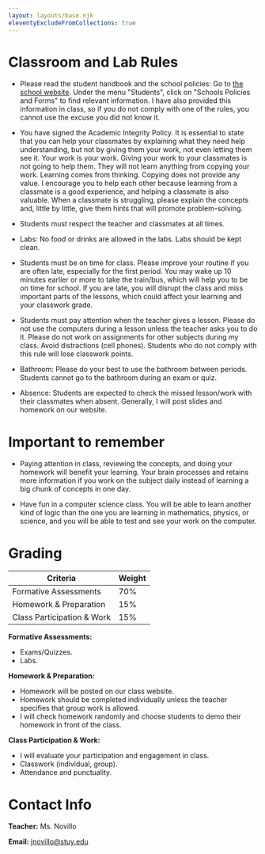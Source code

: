 ```yaml
---
layout: layouts/base.njk
eleventyExcludeFromCollections: true
---
```

# Classroom and Lab Rules
- Please read the student handbook and the school policies: Go to [the school website](https://www.stuy.edu/). Under the menu "Students", click on "Schools Policies and Forms" to find relevant information. I have also provided this information in class, so if you do not comply with one of the rules, you cannot use the excuse you did not know it.

- You have signed the Academic Integrity Policy. It is essential to state that you can help your classmates by explaining what they need help understanding, but not by giving them your work, not even letting them see it. Your work is your work. Giving your work to your classmates is not going to help them. They will not learn anything from copying your work. Learning comes from thinking. Copying does not provide any value. I encourage you to help each other because learning from a classmate is a good experience, and helping a classmate is also valuable. When a classmate is struggling, please explain the concepts and, little by little, give them hints that will promote problem-solving.

- Students must respect the teacher and classmates at all times.

- Labs: No food or drinks are allowed in the labs. Labs should be kept clean.

- Students must be on time for class. Please improve your routine if you are often late, especially for the first period. You may wake up 10 minutes earlier or more to take the train/bus, which will help you to be on time for school. If you are late, you will disrupt the class and miss important parts of the lessons, which could affect your learning and your classwork grade.

- Students must pay attention when the teacher gives a lesson. Please do not use the computers during a lesson unless the teacher asks you to do it. Please do not work on assignments for other subjects during my class. Avoid distractions (cell phones). Students who do not comply with this rule will lose classwork points.

- Bathroom: Please do your best to use the bathroom between periods. Students cannot go to the bathroom during an exam or quiz.

- Absence: Students are expected to check the missed lesson/work with their classmates when absent. Generally, I will post slides and homework on our website.

# Important to remember
- Paying attention in class, reviewing the concepts, and doing your homework will benefit your learning. Your brain processes and retains more information if you work on the subject daily instead of learning a big chunk of concepts in one day.

- Have fun in a computer science class. You will be able to learn another kind of logic than the one you are learning in mathematics, physics, or science, and you will be able to test and see your work on the computer.

# Grading
| Criteria                   | Weight |
| -------------------------- | ------ |
| Formative Assessments      | 70%    |
| Homework & Preparation     | 15%    |
| Class Participation & Work | 15%    |

**Formative Assessments:**
- Exams/Quizzes.
- Labs.

**Homework & Preparation:**
- Homework will be posted on our class website.
- Homework should be completed individually unless the teacher specifies that group work is allowed.
- I will check homework randomly and choose students to demo their homework in front of the class.

**Class Participation & Work:**
- I will evaluate your participation and engagement in class.
- Classwork (individual, group).
- Attendance and punctuality.

# Contact Info

**Teacher:** Ms. Novillo

**Email:** jnovillo@stuy.edu
